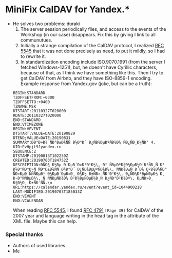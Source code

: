 # MiniFix CalDAV for Yandex.\*

-   He solves two problems: <s>duraki</s>
    1. The server session periodically flies, and access to the events of the Workshop (in our case) disappears. Fix this by giving I link to all communutues.
    2. Initially a strange compilation of the CalDAV protocol, I realized [RFC 5545](https://tools.ietf.org/html/rfc5545) that it was not done precisely as need, to put it mildly, so I had to rewrite it.
    3. In standardization encoding include ISO.9070.1991 (from the server I fetched Windows-1251), but, he doesn't have Cyrillic characters, because of that, as I think we have something like this. Then I try to get CalDAV from Airbnb, and they have ISO-8859-1 encoding. Example response from Yandex.gov (joke, but can be a truth):
    ```
    BEGIN:STANDARD
    TZOFFSETFROM:+0300
    TZOFFSETTO:+0400
    TZNAME:MSK
    DTSTART:20110327T020000
    RDATE:20110327T020000
    END:STANDARD
    END:VTIMEZONE
    BEGIN:VEVENT
    DTSTART;VALUE=DATE:20190829
    DTEND;VALUE=DATE:20190831
    SUMMARY:ÐÐ°Ð»Ð¾ ÑÐ°Ð±Ð¾ÑÑ Ð½Ð°Ð´ Ð¿ÑÐ¾ÐµÐºÑÐ¾Ð¼ ÑÐ¿ÑÐ¸Ð½ÑÐ° 4.
    UID:EvHpjt9Jyandex.ru
    SEQUENCE:2
    DTSTAMP:20190813T102259Z
    CREATED:20190703T184752Z
    DESCRIPTION:Ð­ÑÐ¾ Ð½Ðµ Ð´ÐµÐ´Ð»Ð°Ð¹Ð½\, Ð° ÑÐµÐºÐ¾Ð¼ÐµÐ½Ð´Ð°ÑÐ¸Ñ Ðº Ð½Ð°ÑÐ°Ð»Ñ ÑÐ°Ð±Ð¾ÑÑ Ð½Ð°Ð´ Ð¿ÑÐ¾ÐµÐºÑÐ¾Ð¼\, ÑÑÐ¾Ð±Ñ Ð´Ð¾ ÐºÐ¾Ð½ÑÐ° ÑÐ»ÐµÐ´ÑÑÑÐµÐ¹ Ð½ÐµÐ´ÐµÐ»Ð¸ Ð¾Ð½ Ð±ÑÐ» ÑÐ´Ð°Ð½\, Ð¿ÑÐ¾Ð²ÐµÑÐµÐ½ Ð¸ Ð·Ð°ÑÑÐµÐ½\, Ñ ÑÑÐµÑÐ¾Ð¼ Ð²Ð½ÐµÑÐµÐ½Ð¸Ñ Ð¿ÑÐ°Ð²Ð¾Ðº\, ÐµÑÐ»Ð¸ Ð¾Ð½Ð¸ Ð±ÑÐ´ÑÑ.\n
    URL:https://calendar.yandex.ru/event?event_id=1044900218
    LAST-MODIFIED:20190703T185033Z
    END:VEVENT
    END:VCALENDAR
    ```
    When reading [RFC 5545](https://tools.ietf.org/html/rfc5545), I found [RFC 4791](https://tools.ietf.org/html/rfc4791) `[Page 39]` for CalDAV of the 2007 year and language writing in the head tag in the attribute of the XML file. Maybe this can help.

### Special thanks

-   Authors of used libraries
-   Me
